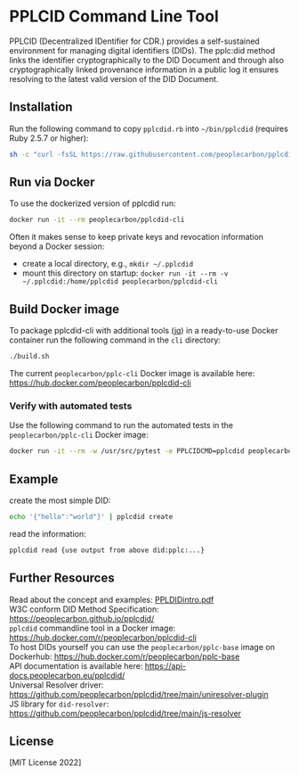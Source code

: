 # PPLCID Command Line Tool

PPLCID (Decentralized IDentifier for CDR.) provides a self-sustained environment for managing digital identifiers (DIDs). The pplc:did method links the identifier cryptographically to the DID Document and through also cryptographically linked provenance information in a public log it ensures resolving to the latest valid version of the DID Document.

## Installation
Run the following command to copy `pplcdid.rb` into `~/bin/pplcdid` (requires Ruby 2.5.7 or higher):
```bash
sh -c "curl -fsSL https://raw.githubusercontent.com/peoplecarbon/pplcdid/main/cli/install.sh | sh"
```

## Run via Docker
To use the dockerized version of pplcdid run:
```bash
docker run -it --rm peoplecarbon/pplcdid-cli
```

Often it makes sense to keep private keys and revocation information beyond a Docker session:

* create a local directory, e.g., `mkdir ~/.pplcdid`
* mount this directory on startup: `docker run -it --rm -v ~/.pplcdid:/home/pplcdid peoplecarbon/pplcdid-cli`

## Build Docker image

To package pplcdid-cli with additional tools ([jq](https://stedolan.github.io/jq/)) in a ready-to-use Docker container run the following command in the `cli` directory:    
```bash
./build.sh
```

The current `peoplecarbon/pplc-cli` Docker image is available here: https://hub.docker.com/peoplecarbon/pplcdid-cli

### Verify with automated tests    

Use the following command to run the automated tests in the `peoplecarbon/pplc-cli` Docker image:    

```bash
docker run -it --rm -w /usr/src/pytest -e PPLCIDCMD=pplcdid peoplecarbon/pplcdid-cli pytest
```

## Example
create the most simple DID:
```bash
echo '{"hello":"world"}' | pplcdid create
```

read the information:
```bash
pplcdid read {use output from above did:pplc:...}
```

## Further Resources

Read about the concept and examples: [PPLDIDintro.pdf](https://github.com/peoplecarbon/pplcdid/blob/main/docs/ppldidintro.pdf)    
W3C conform DID Method Specification: https://peoplecarbon.github.io/pplcdid/    
`pplcdid` commandline tool in a Docker image: https://hub.docker.com/r/peoplecarbon/pplcdid-cli         
To host DIDs yourself you can use the `peoplecarbon/pplc-base` image on Dockerhub: https://hub.docker.com/r/peoplecarbon/pplc-base    
API documentation is available here: https://api-docs.peoplecarbon.eu/pplcdid/    
Universal Resolver driver: https://github.com/peoplecarbon/pplcdid/tree/main/uniresolver-plugin    
JS library for `did-resolver`: https://github.com/peoplecarbon/pplcdid/tree/main/js-resolver    



## License

[MIT License 2022]